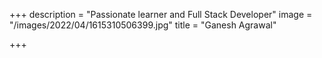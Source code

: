 +++
description = "Passionate learner and Full Stack Developer"
image = "/images/2022/04/1615310506399.jpg"
title = "Ganesh Agrawal"

+++
